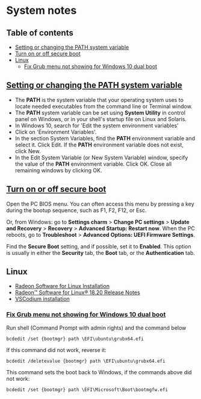 # System notes <!-- omit in toc -->

## Table of contents <!-- omit in toc -->
- [Setting or changing the PATH system variable](#setting-or-changing-the-path-system-variable)
- [Turn on or off secure boot](#turn-on-or-off-secure-boot)
- [Linux](#linux)
  - [Fix Grub menu not showing for Windows 10 dual boot](#fix-grub-menu-not-showing-for-windows-10-dual-boot)

## [Setting or changing the PATH system variable](https://www.java.com/en/download/help/path.xml)

* The **PATH** is the system variable that your operating system uses to locate needed executables from the command line or Terminal window.
* The **PATH** system variable can be set using **System Utility** in control panel on Windows, or in your shell's startup file on Linux and Solaris.
* In Windows 10, search for 'Edit the system environment variables'
* Click on 'Environment Variables'.
* In the section System Variables, find the **PATH** environment variable and select it. Click Edit. If the **PATH** environment variable does not exist, click New.
* In the Edit System Variable (or New System Variable) window, specify the value of the **PATH** environment variable. Click OK. Close all remaining windows by clicking OK.

## [Turn on or off secure boot](https://docs.microsoft.com/en-us/windows-hardware/manufacture/desktop/disabling-secure-boot)

Open the PC BIOS menu. You can often access this menu by pressing a key during the bootup sequence, such as F1, F2, F12, or Esc.

Or, from Windows: go to **Settings charm** > **Change PC settings** > **Update and Recovery** > **Recovery** > **Advanced Startup: Restart now**. When the PC reboots, go to **Troubleshoot** > **Advanced Options: UEFI Firmware Settings**.

Find the **Secure Boot** setting, and if possible, set it to **Enabled**. This option is usually in either the **Security** tab, the **Boot** tab, or the **Authentication** tab.

## Linux

* [Radeon Software for Linux Installation](https://www.amd.com/en/support/kb/release-notes/AMDGPU-INSTALLATION)
* [Radeon™ Software for Linux® 18.20 Release Notes](https://www.amd.com/en/support/kb/release-notes/rn-prorad-lin-18-20)
* [VSCodium installation](https://gitlab.com/paulcarroty/vscodium-deb-rpm-repo)

### [Fix Grub menu not showing for Windows 10 dual boot](https://itsfoss.com/no-grub-windows-linux/)

Run shell (Command Prompt with admin rights) and the command below

```shell
bcdedit /set {bootmgr} path \EFI\ubuntu\grubx64.efi
```

If this command did not work, reverse it:

```shell
bcdedit /deletevalue {bootmgr} path \EFI\ubuntu\grubx64.efi
```

This command sets the boot back to Windows, if the commands above did not work:

```shell
bcdedit /set {bootmgr} path \EFI\Microsoft\Boot\bootmgfw.efi
```
